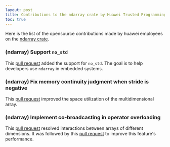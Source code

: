 ```yaml
---
layout: post
title: Contributions to the ndarray crate by Huawei Trusted Programming 
toc: true
---
```


Here is the list of the opensource contributions made by huawei employees on the [ndarray crate](https://github.com/rust-ndarray/ndarray).

### (ndarray) Support `no_std`

This [pull request](https://github.com/rust-ndarray/ndarray/pull/864) added the support for `no_std`. The goal is to help developers use `ndarray` in embedded systems.

### (ndarray) Fix memory continuity judgment when stride is negative

This [pull request](https://github.com/rust-ndarray/ndarray/pull/885) improved the space utilization of the multidimensional array.

### (ndarray) Implement co-broadcasting in operator overloading

This [pull request](https://github.com/rust-ndarray/ndarray/pull/898) resolved interactions between arrays of different dimensions. It was followed by this [pull request](https://github.com/rust-ndarray/ndarray/pull/965) to improve this feature's performance.
